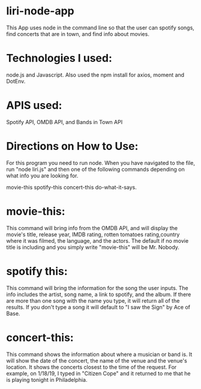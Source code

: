 # liri-node-app
This App uses node in the command line so that the user can spotify songs, find concerts that are in town, and find info about movies.  

# Technologies I used:
node.js and Javascript. Also used the npm install for axios, moment and DotEnv.

# APIS used:

Spotify API, OMDB API, and Bands in Town API

# Directions on How to Use:

For this program you need to run node.  When you have navigated to the file, run "node liri.js" and then one of the following commands depending on what info you are looking for.

movie-this <movie name here>
spotify-this <song name here>
concert-this <band name here>
do-what-it-says.

# movie-this:

This command will bring info from the OMDB API, and will display the movie's title, release year, IMDB rating, rotten tomatoes rating,country where it was filmed, the language, and the actors.  The default if no movie title is including and you simply write "movie-this" will be Mr. Nobody.

# spotify this:

This command will bring the information for the song the user inputs.  The info includes the artist, song name, a link to spotify, and the album.  If there are more than one song with the name you type, it will return all of the results.  If you don't type a song it will default to "I saw the Sign" by Ace of Base.

# concert-this:

This command shows the information about where a musician or band is.  It will show the date of the concert, the name of the venue and the venue's location.  It shows the concerts closest to the time of the request. For example, on 1/18/19, I typed in "Citizen Cope" and it returned to me that he is playing tonight in Philadelphia.



